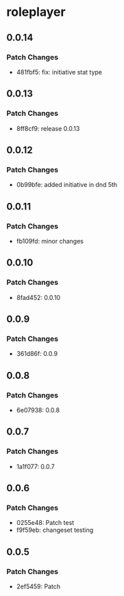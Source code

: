 # roleplayer

## 0.0.14

### Patch Changes

- 481fbf5: fix: initiative stat type

## 0.0.13

### Patch Changes

- 8ff8cf9: release 0.0.13

## 0.0.12

### Patch Changes

- 0b99bfe: added initiative in dnd 5th

## 0.0.11

### Patch Changes

- fb109fd: minor changes

## 0.0.10

### Patch Changes

- 8fad452: 0.0.10

## 0.0.9

### Patch Changes

- 361d86f: 0.0.9

## 0.0.8

### Patch Changes

- 6e07938: 0.0.8

## 0.0.7

### Patch Changes

- 1a1f077: 0.0.7

## 0.0.6

### Patch Changes

- 0255e48: Patch test
- f9f59eb: changeset testing

## 0.0.5

### Patch Changes

- 2ef5459: Patch
